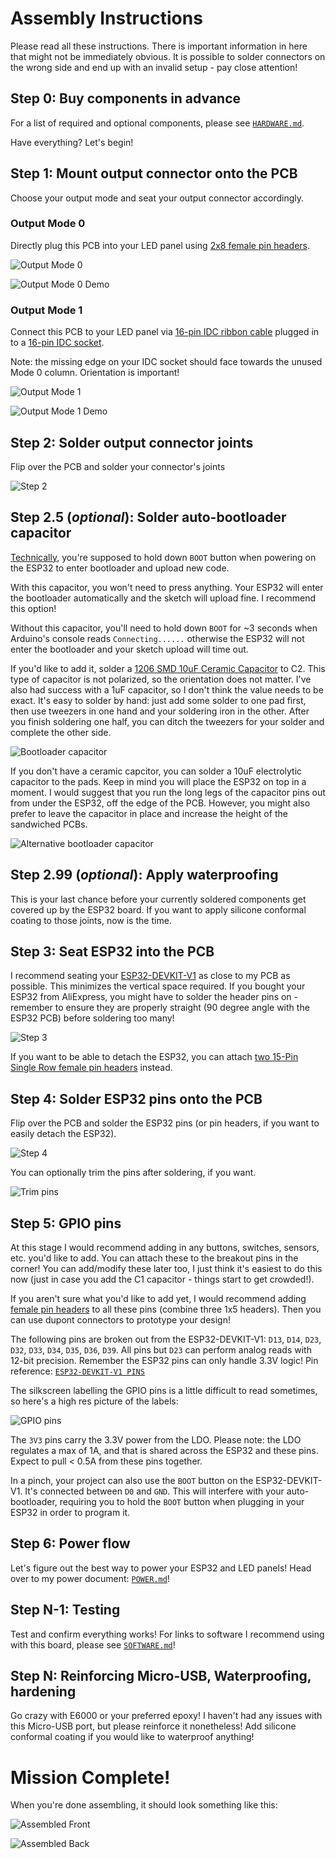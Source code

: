 # Assembly Instructions
Please read all these instructions. There is important information in here that might not be immediately obvious. It is possible to solder connectors on the wrong side and end up with an invalid setup - pay close attention!

## Step 0: Buy components in advance
For a list of required and optional components, please see [`HARDWARE.md`](https://github.com/rorosaurus/esp32-hub75-driver/blob/master/HARDWARE.md).

Have everything?  Let's begin!

## Step 1: Mount output connector onto the PCB
Choose your output mode and seat your output connector accordingly.

### Output Mode 0
Directly plug this PCB into your LED panel using [2x8 female pin headers](https://www.aliexpress.com/item/32747224548.html).

![Output Mode 0](https://github.com/rorosaurus/esp32-hub75-driver/raw/master/images/assembly/output-mode-0.jpg)

![Output Mode 0 Demo](https://github.com/rorosaurus/esp32-hub75-driver/raw/master/images/assembly/output-mode-0.gif)

### Output Mode 1
Connect this PCB to your LED panel via [16-pin IDC ribbon cable](https://www.aliexpress.com/item/32873766356.html) plugged in to a [16-pin IDC socket](https://www.aliexpress.com/item/32841491526.html).

Note: the missing edge on your IDC socket should face towards the unused Mode 0 column. Orientation is important!

![Output Mode 1](https://github.com/rorosaurus/esp32-hub75-driver/raw/master/images/assembly/output-mode-1.jpg)

![Output Mode 1 Demo](https://github.com/rorosaurus/esp32-hub75-driver/raw/master/images/assembly/output-mode-1.gif)

## Step 2: Solder output connector joints
Flip over the PCB and solder your connector's joints

![Step 2](https://github.com/rorosaurus/esp32-hub75-driver/raw/master/images/assembly/step-2.jpg)

## Step 2.5 (*optional*): Solder auto-bootloader capacitor
[Technically](https://github.com/espressif/esptool/wiki/ESP32-Boot-Mode-Selection), you're supposed to hold down `BOOT` button when powering on the ESP32 to enter bootloader and upload new code.

With this capacitor, you won't need to press anything. Your ESP32 will enter the bootloader automatically and the sketch will upload fine. I recommend this option!

Without this capacitor, you'll need to hold down `BOOT` for ~3 seconds when Arduino's console reads `Connecting......` otherwise the ESP32 will not enter the bootloader and your sketch upload will time out.

If you'd like to add it, solder a [1206 SMD 10uF Ceramic Capacitor](https://www.aliexpress.com/item/32879084143.html) to C2. This type of capacitor is not polarized, so the orientation does not matter. I've also had success with a 1uF capacitor, so I don't think the value needs to be exact. It's easy to solder by hand: just add some solder to one pad first, then use tweezers in one hand and your soldering iron in the other. After you finish soldering one half, you can ditch the tweezers for your solder and complete the other side.

![Bootloader capacitor](https://github.com/rorosaurus/esp32-hub75-driver/raw/master/images/assembly/bootloader-cap.jpg)

If you don't have a ceramic capcitor, you can solder a 10uF electrolytic capacitor to the pads. Keep in mind you will place the ESP32 on top in a moment. I would suggest that you run the long legs of the capacitor pins out from under the ESP32, off the edge of the PCB. However, you might also prefer to leave the capacitor in place and increase the height of the sandwiched PCBs.

![Alternative bootloader capacitor](https://github.com/rorosaurus/esp32-hub75-driver/raw/master/images/assembly/alt-bootloader-cap.jpg)

## Step 2.99 (*optional*): Apply waterproofing
This is your last chance before your currently soldered components get covered up by the ESP32 board. If you want to apply silicone conformal coating to those joints, now is the time.

## Step 3: Seat ESP32 into the PCB
I recommend seating your [ESP32-DEVKIT-V1](https://www.aliexpress.com/item/32902307791.html) as close to my PCB as possible. This minimizes the vertical space required. If you bought your ESP32 from AliExpress, you might have to solder the header pins on - remember to ensure they are properly straight (90 degree angle with the ESP32 PCB) before soldering too many!

![Step 3](https://github.com/rorosaurus/esp32-hub75-driver/raw/master/images/assembly/step-3.gif)

If you want to be able to detach the ESP32, you can attach [two 15-Pin Single Row female pin headers](https://www.aliexpress.com/item/32962790286.html) instead.

## Step 4: Solder ESP32 pins onto the PCB
Flip over the PCB and solder the ESP32 pins (or pin headers, if you want to easily detach the ESP32).

![Step 4](https://github.com/rorosaurus/esp32-hub75-driver/raw/master/images/assembly/step-4.jpg)

You can optionally trim the pins after soldering, if you want.

![Trim pins](https://github.com/rorosaurus/esp32-hub75-driver/raw/master/images/assembly/trim-pins.jpg)

## Step 5: GPIO pins
At this stage I would recommend adding in any buttons, switches, sensors, etc. you'd like to add.  You can attach these to the breakout pins in the corner! You can add/modify these later too, I just think it's easiest to do this now (just in case you add the C1 capacitor - things start to get crowded!).

If you aren't sure what you'd like to add yet, I would recommend adding [female pin headers](https://www.aliexpress.com/item/32821638049.html) to all these pins (combine three 1x5 headers). Then you can use dupont connectors to prototype your design!

The following pins are broken out from the ESP32-DEVKIT-V1: `D13`, `D14`, `D23`, `D32`, `D33`, `D34`, `D35`, `D36`, `D39`.  All pins but `D23` can perform analog reads with 12-bit precision.  Remember the ESP32 pins can only handle 3.3V logic! Pin reference: [`ESP32-DEVKIT-V1 PINS`](ESP32-DEVKIT-V1-PINOUT.png)

The silkscreen labelling the GPIO pins is a little difficult to read sometimes, so here's a high res picture of the labels:

![GPIO pins](https://github.com/rorosaurus/esp32-hub75-driver/raw/master/images/assembly/GPIO-pins.png)

The `3V3` pins carry the 3.3V power from the LDO. Please note: the LDO regulates a max of 1A, and that is shared across the ESP32 and these pins. Expect to pull < 0.5A from these pins together.

In a pinch, your project can also use the `BOOT` button on the ESP32-DEVKIT-V1. It's connected between `D0` and `GND`. This will interfere with your auto-bootloader, requiring you to hold the `BOOT` button when plugging in your ESP32 in order to program it.

## Step 6: Power flow
Let's figure out the best way to power your ESP32 and LED panels! Head over to my power document: [`POWER.md`](https://github.com/rorosaurus/esp32-hub75-driver/blob/master/POWER.md)!

## Step N-1: Testing
Test and confirm everything works! For links to software I recommend using with this board, please see [`SOFTWARE.md`](https://github.com/rorosaurus/esp32-hub75-driver/blob/master/SOFTWARE.md)!

## Step N: Reinforcing Micro-USB, Waterproofing, hardening
Go crazy with E6000 or your preferred epoxy! I haven't had any issues with this Micro-USB port, but please reinforce it nonetheless!  Add silicone conformal coating if you would like to waterproof anything!

# Mission Complete!
When you're done assembling, it should look something like this:

![Assembled Front](https://github.com/rorosaurus/esp32-hub75-driver/raw/master/images/assembled-front.jpg)

![Assembled Back](https://github.com/rorosaurus/esp32-hub75-driver/raw/master/images/assembled-back.jpg)
